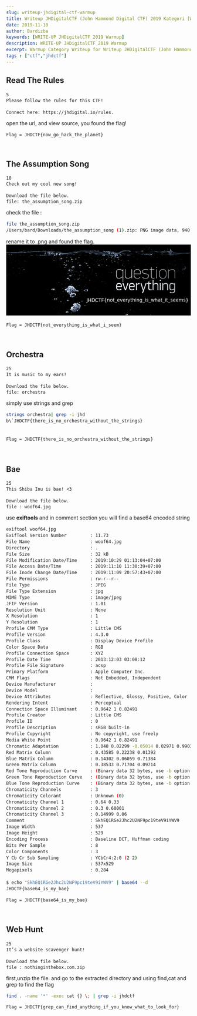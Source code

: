 ```yaml
---
slug: writeup-jhdigital-ctf-warmup
title: Writeup JHDigitalCTF (John Hammond Digital CTF) 2019 Kategori [Warmup]
date: 2019-11-10
author: Bardizba
keywords: [WRITE-UP JHDigitalCTF 2019 Warmup]
description: WRITE-UP JHDigitalCTF 2019 Warmup
excerpt: Warmup Category Writeup for Writeup JHDigitalCTF (John Hammond Digital CTF) 2019
tags : ["ctf","jhdctf"]
---
```


## Read The Rules
```
5
Please follow the rules for this CTF!

Connect here: https://jhdigital.io/rules.
```
open the url, and view source, you found the flag!

    Flag = JHDCTF{now_go_hack_the_planet}


<br/>

## The Assumption Song
```
10
Check out my cool new song!

Download the file below.
file: the_assumption_song.zip
```

check the file :
```bash
file the_assumption_song.zip
/Users/bard/Downloads/the_assumption_song (1).zip: PNG image data, 940 x 360, 8-bit/color RGBA, non-interlaced
```
rename it to .png and found the flag.
![the_assumption_song.png](./pics/the_assumption_song.png)
    
    Flag = JHDCTF{not_everything_is_what_i_seem}

<br/>

## Orchestra
```
25
It is music to my ears!

Download the file below.
file: orchestra
```
simply use strings and grep

```bash
strings orchestra| grep -i jhd           
b\`JHDCTF{there_is_no_orchestra_without_the_strings}


Flag = JHDCTF{there_is_no_orchestra_without_the_strings}
```

<br/>

## Bae
```
25
This Shiba Inu is bae! <3

Download the file below.
file : woof64.jpg
```

use **exiftools** and in comment section you will find a base64 encoded string

```bash
exiftool woof64.jpg                                                                                                                            ✔
ExifTool Version Number         : 11.73
File Name                       : woof64.jpg
Directory                       : .
File Size                       : 32 kB
File Modification Date/Time     : 2019:10:29 01:13:04+07:00
File Access Date/Time           : 2019:11:10 11:30:39+07:00
File Inode Change Date/Time     : 2019:11:09 20:57:43+07:00
File Permissions                : rw-r--r--
File Type                       : JPEG
File Type Extension             : jpg
MIME Type                       : image/jpeg
JFIF Version                    : 1.01
Resolution Unit                 : None
X Resolution                    : 1
Y Resolution                    : 1
Profile CMM Type                : Little CMS
Profile Version                 : 4.3.0
Profile Class                   : Display Device Profile
Color Space Data                : RGB
Profile Connection Space        : XYZ
Profile Date Time               : 2013:12:03 03:08:12
Profile File Signature          : acsp
Primary Platform                : Apple Computer Inc.
CMM Flags                       : Not Embedded, Independent
Device Manufacturer             :
Device Model                    :
Device Attributes               : Reflective, Glossy, Positive, Color
Rendering Intent                : Perceptual
Connection Space Illuminant     : 0.9642 1 0.82491
Profile Creator                 : Little CMS
Profile ID                      : 0
Profile Description             : sRGB built-in
Profile Copyright               : No copyright, use freely
Media White Point               : 0.9642 1 0.82491
Chromatic Adaptation            : 1.048 0.02299 -0.05014 0.02971 0.99034 -0.01706 -0.00923 0.01501 0.75226
Red Matrix Column               : 0.43585 0.22238 0.01392
Blue Matrix Column              : 0.14302 0.06059 0.71384
Green Matrix Column             : 0.38533 0.71704 0.09714
Red Tone Reproduction Curve     : (Binary data 32 bytes, use -b option to extract)
Green Tone Reproduction Curve   : (Binary data 32 bytes, use -b option to extract)
Blue Tone Reproduction Curve    : (Binary data 32 bytes, use -b option to extract)
Chromaticity Channels           : 3
Chromaticity Colorant           : Unknown (0)
Chromaticity Channel 1          : 0.64 0.33
Chromaticity Channel 2          : 0.3 0.60001
Chromaticity Channel 3          : 0.14999 0.06
Comment                         : SkhEQ1RGe2Jhc2U2NF9pc19teV9iYWV9
Image Width                     : 537
Image Height                    : 529
Encoding Process                : Baseline DCT, Huffman coding
Bits Per Sample                 : 8
Color Components                : 3
Y Cb Cr Sub Sampling            : YCbCr4:2:0 (2 2)
Image Size                      : 537x529
Megapixels                      : 0.284

$ echo "SkhEQ1RGe2Jhc2U2NF9pc19teV9iYWV9" | base64 --d
JHDCTF{base64_is_my_bae}
```

    Flag = JHDCTF{base64_is_my_bae}

<br/>

## Web Hunt
```
25
It’s a website scavenger hunt!

Download the file below.
file : nothinginthebox.com.zip
```

first,unzip the file. and go to the extracted directory and using find,cat and grep to find the flag 
```bash
find . -name '*' -exec cat {} \; | grep -i jhdctf
```

    Flag = JHDCTF{grep_can_find_anything_if_you_know_what_to_look_for}

